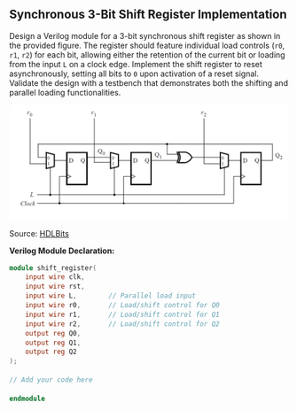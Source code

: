 ## Synchronous 3-Bit Shift Register Implementation

Design a Verilog module for a 3-bit synchronous shift register as shown in the provided figure. The register should feature individual load controls (`r0`, `r1`, `r2`) for each bit, allowing either the retention of the current bit or loading from the input `L` on a clock edge. Implement the shift register to reset asynchronously, setting all bits to `0` upon activation of a reset signal. Validate the design with a testbench that demonstrates both the shifting and parallel loading functionalities.

<img src="shreg.png" width="600" alt="Shift Register">
<p>Source: <a href="https://hdlbits.01xz.net/wiki/Mt2015_lfsr">HDLBits</a></p>

**Verilog Module Declaration:**
```verilog
module shift_register(
    input wire clk,
    input wire rst,
    input wire L,        // Parallel load input
    input wire r0,       // Load/shift control for Q0
    input wire r1,       // Load/shift control for Q1
    input wire r2,       // Load/shift control for Q2
    output reg Q0,
    output reg Q1,
    output reg Q2
);

// Add your code here

endmodule
```


